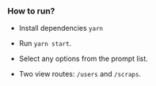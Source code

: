 ### How to run?
- Install dependencies `yarn`
- Run `yarn start`.
- Select any options from the prompt list.

- Two view routes: `/users` and `/scraps`.